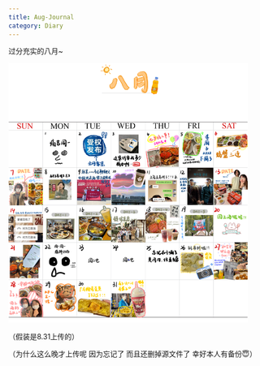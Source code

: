 ```yaml
---
title: Aug-Journal
category: Diary
---
```


过分充实的八月~

<!-- more -->


<img src="https://raw.githubusercontent.com/Suhkurr/suhkurr.github.io/master/assets/img/Monthly.jpg" alt="image" style="zoom:50%;" />

（假装是8.31上传的）

（为什么这么晚才上传呢 因为忘记了 而且还删掉源文件了 幸好本人有备份😇）
